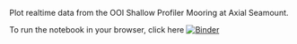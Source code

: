 Plot realtime data from the OOI Shallow Profiler Mooring at Axial Seamount. 

To run the notebook in your browser, click here [![Binder](https://mybinder.org/badge.svg)](https://mybinder.org/v2/gh/friedrichknuth/ooi_axial_realtime_profiler.git/master)

